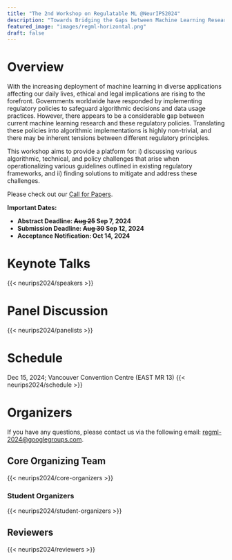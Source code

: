```yaml
---
title: "The 2nd Workshop on Regulatable ML @NeurIPS2024"
description: "Towards Bridging the Gaps between Machine Learning Research and Regulations"
featured_image: "images/regml-horizontal.png"
draft: false
---
```



# Overview

With the increasing deployment of machine learning in diverse applications affecting our daily lives, ethical and legal implications are rising to the forefront. Governments worldwide have responded by implementing regulatory policies to safeguard algorithmic decisions and data usage practices. However, there appears to be a considerable gap between current machine learning research and these regulatory policies. Translating these policies into algorithmic implementations is highly non-trivial, and there may be inherent tensions between different regulatory principles.

This workshop aims to provide a platform for: i) discussing various algorithmic, technical, and policy challenges that arise when operationalizing various guidelines outlined in existing regulatory frameworks, and ii) finding solutions to mitigate and address these challenges. 

Please check out our [Call for Papers](/neurips2024/cfp/).

**Important Dates:**
- **Abstract Deadline: ~~Aug 25~~ Sep 7, 2024**
- **Submission Deadline: ~~Aug 30~~ Sep 12, 2024**
- **Acceptance Notification: Oct 14, 2024**

# Keynote Talks

{{< neurips2024/speakers >}}

# Panel Discussion

{{< neurips2024/panelists >}}

# Schedule
Dec 15, 2024; Vancouver Convention Centre (EAST MR 13)
{{< neurips2024/schedule >}}

# Organizers

If you have any questions, please contact us via the following email: [regml-2024@googlegroups.com](mailto:regml-2024@googlegroups.com).

## Core Organizing Team

{{< neurips2024/core-organizers >}}

### Student Organizers

{{< neurips2024/student-organizers >}} 

## Reviewers

{{< neurips2024/reviewers >}}